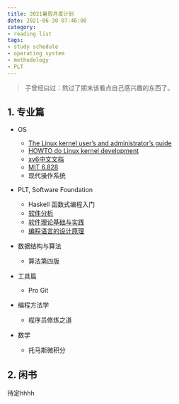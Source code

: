 ```yaml
---
title: 2021暑假月度计划
date: 2021-06-30 07:46:00
category:
- reading list
tags:
- study schedule
- operating system
- methodology
- PLT
---
```


> 子曾经曰过：熬过了期末该看点自己感兴趣的东西了。

<!--more-->

## 1. 专业篇

- OS
  - [The Linux kernel user’s and administrator’s guide](https://www.kernel.org/doc/html/v4.19/admin-guide/index.html)
  - [HOWTO do Linux kernel development](https://www.kernel.org/doc/html/v4.19/process/howto.html)
  - [xv6中文文档](https://th0ar.gitbooks.io/xv6-chinese/content/)
  - [MIT 6.828](https://pdos.csail.mit.edu/6.828/2020/index.html)
  - 现代操作系统

- PLT, Software Foundation
  - Haskell 函数式编程入门
  - [软件分析](https://liveclass.org.cn/cloudCourse/#/courseDetail/8mI06L2eRqk8GcsW)
  - [软件理论基础与实践](https://xiongyingfei.github.io/SF/2021/)
  - [编程语言的设计原理](https://xiongyingfei.github.io/DPPL/2021/main.htm)
- 数据结构与算法
  - 算法第四版

- 工具篇
  - Pro Git

- 编程方法学
  - 程序员修炼之道
- 数学
  - 托马斯微积分

## 2. 闲书

待定hhhh
